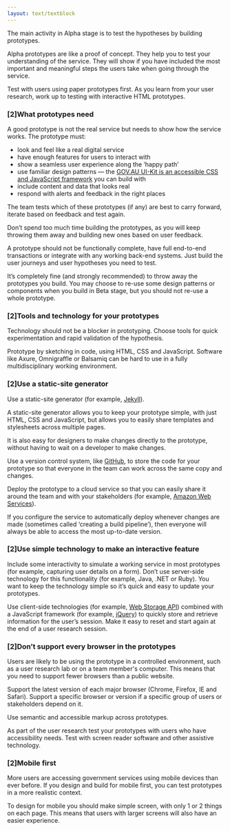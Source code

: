 ```yaml
---
layout: text/textblock
---
```


The main activity in Alpha stage is to test the hypotheses by building prototypes.

Alpha prototypes are like a proof of concept. They help you to test your understanding of the service. They will show if you have included the most important and meaningful steps the users take when going through the service.

Test with users using paper prototypes first. As you learn from your user research, work up to testing with interactive HTML prototypes.

### [2]What prototypes need

A good prototype is not the real service but needs to show how the service works. The prototype must:
- look and feel like a real digital service
- have enough features for users to interact with
- show a seamless user experience along the ‘happy path’
- use familiar design patterns — the [GOV.AU UI-Kit is an accessible CSS and JavaScript framework](https://github.com/govau/uikit) you can build with
- include content and data that looks real
- respond with alerts and feedback in the right places

The team tests which of these prototypes (if any) are best to carry forward, iterate based on feedback and test again.

Don’t spend too much time building the prototypes, as you will keep throwing them away and building new ones based on user feedback.

A prototype should not be functionally complete, have full end-to-end transactions or integrate with any working back-end systems. Just build the user journeys and user hypotheses you need to test.

It’s completely fine (and strongly recommended) to throw away the prototypes you build. You may choose to re-use some design patterns or components when you build in Beta stage, but you should not re-use a whole prototype.

### [2]Tools and technology for your prototypes

Technology should not be a blocker in prototyping. Choose tools for quick experimentation and rapid validation of the hypothesis.

Prototype by sketching in code, using HTML, CSS and JavaScript. Software like Axure, Omnigraffle or Balsamiq can be hard to use in a fully multidisciplinary working environment.

### [2]Use a static-site generator

Use a static-site generator (for example, [Jekyll](https://jekyllrb.com/)).

A static-site generator allows you to keep your prototype simple, with just HTML, CSS and JavaScript, but allows you to easily share templates and stylesheets across multiple pages.

It is also easy for designers to make changes directly to the prototype, without having to wait on a developer to make changes.

Use a version control system, like [GitHub](https://github.com/), to store the code for your prototype so that everyone in the team can work across the same copy and changes.

Deploy the prototype to a cloud service so that you can easily share it around the team and with your stakeholders (for example, [Amazon Web Services](https://aws.amazon.com/)).

If you configure the service to automatically deploy whenever changes are made (sometimes called ‘creating a build pipeline’), then everyone will always be able to access the most up-to-date version.

### [2]Use simple technology to make an interactive feature

Include some interactivity to simulate a working service in most prototypes (for example, capturing user details on a form). Don’t use server-side technology for this functionality (for example, Java, .NET or Ruby). You want to keep the technology simple so it’s quick and easy to update your prototypes.

Use client-side technologies (for example,  [Web Storage API](https://developer.mozilla.org/en-US/docs/Web/API/Web_Storage_API/Using_the_Web_Storage_API)) combined with a JavaScript framework (for example, [jQuery](https://jquery.com/)) to quickly store and retrieve information for the user’s session. Make it easy to reset and start again at the end of a user research session.

### [2]Don’t support every browser in the prototypes

Users are likely to be using the prototype in a controlled environment, such as a user research lab or on a team member's computer. This means that you need to support fewer browsers than a public website.

Support the latest version of each major browser (Chrome, Firefox, IE and Safari). Support a specific browser or version if a specific group of users or stakeholders depend on it.

Use semantic and accessible markup across prototypes.

As part of the user research test your prototypes with users who have accessibility needs. Test with screen reader software and other assistive technology.

### [2]Mobile first

More users are accessing government services using mobile devices than ever before. If you design and build for mobile first, you can test prototypes in a more realistic context.

To design for mobile you should make simple screen, with only 1 or 2 things on each page. This means that users with larger screens will also have an easier experience.
